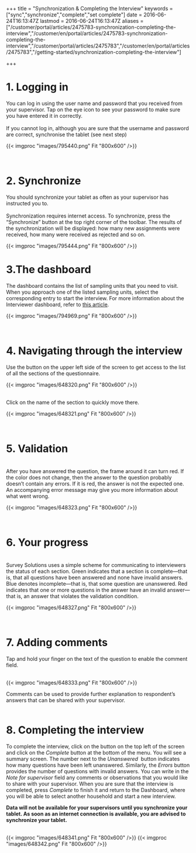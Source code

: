 ﻿+++
title = "Synchronization & Completing the Interview"
keywords = ["sync","synchronize","complete","set complete"]
date = 2016-06-24T16:13:47Z
lastmod = 2016-06-24T16:13:47Z
aliases = ["/customer/portal/articles/2475783-synchronization-completing-the-interview","/customer/en/portal/articles/2475783-synchronization-completing-the-interview","/customer/portal/articles/2475783","/customer/en/portal/articles/2475783","/getting-started/synchronization-completing-the-interview"]

+++

# 1. Logging in

  
  
You can log in using the user name and password that you received from
your supervisor. Tap on the eye icon to see your password to make sure
you have entered it in correctly.  
    
If you cannot log in, although you are sure that the username and
password are correct, synchronise the tablet (see next step)  
  
  
{{< imgproc "images/795440.png" Fit "800x600" />}}  
  
 

# 2. Synchronize


  
You should synchronize your tablet as often as your supervisor has
instructed you to.  
   
Synchronization requires internet access. To synchronize, press the
“Synchronize” button at the top right corner of the toolbar. The results
of the synchronization will be displayed: how many new assignments were
received, how many were received as rejected and so on.   
  
{{< imgproc "images/795444.png" Fit "800x600" />}}  
  
  

# 3.The dashboard

  
  
The dashboard contains the list of sampling units that you need to
visit. When you approach one of the listed sampling units, select the
corresponding entry to start the interview. For more information about
the Interviewer dashboard, refer to [this
article](/customer/en/portal/articles/2835148).  
  
  
{{< imgproc "images/794969.png" Fit "800x600" />}}  
  
 

# 4. Navigating through the interview


  
  
Use the button on the upper left side of the screen to get access to the
list of all the sections of the questionnaire.  
  
  
{{< imgproc "images/648320.png" Fit "800x600" />}}  
  
   
Click on the name of the section to quickly move there.  
  
{{< imgproc "images/648321.png" Fit "800x600" />}}  
  
 

# 5. Validation


  
   
After you have answered the question, the frame around it can turn red.
If the color does not change, then the answer to the question probably
doesn’t contain any errors. If it is red, the answer is not the expected
one. An accompanying error message may give you more information about
what went wrong.  
  
  
{{< imgproc "images/648323.png" Fit "800x600" />}}  
  
 

# 6. Your progress


  
   
Survey Solutions uses a simple scheme for communicating to interviewers
the status of each section. Green indicates that a section is
complete—that is, that all questions have been answered and none have
invalid answers. Blue denotes incomplete—that is, that some question are
unanswered. Red indicates that one or more questions in the answer have
an invalid answer—that is, an answer that violates the validation
condition.   
  
  
{{< imgproc "images/648327.png" Fit "800x600" />}}  
  
 

# 7. Adding comments


  
  
Tap and hold your finger on the text of the question to enable the
comment field.  
  
   
{{< imgproc "images/648333.png" Fit "800x600" />}}  
  
Comments can be used to provide further explanation to respondent’s
answers that can be shared with your supervisor.  
 

# 8. Completing the interview


  
  
To complete the interview, click on the button on the top left of the
screen and click on the *Complete* button at the bottom of the menu. You
will see a summary screen. The number next to the *Unanswered*  button
indicates how many questions have been left unanswered. Similarly, the
*Errors* button provides the number of questions with invalid answers.
You can write in the *Note for supervisor* field any comments or
observations that you would like to share with your supervisor. When you
are sure that the interview is completed, press *Complete* to finish it
and return to the Dashboard, where you will be able to select another
household and start a new interview.  
  
**Data will not be available for your supervisors until you synchronize
your tablet. As soon as an internet connection is available, you are
advised to synchronize your tablet.**  
 

{{< imgproc "images/648341.png" Fit "800x600" />}}
{{< imgproc "images/648342.png" Fit "800x600" />}}
